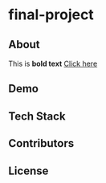 # final-project

## About
This is __bold text__ [Click here](https://track-mate.netlify.app)


## Demo

## Tech Stack

## Contributors

## License
